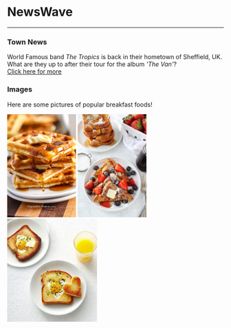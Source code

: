 <h1>NewsWave</h1>
<hr/>
<h3>Town News</h3>
<p> World Famous band <em>The Tropics</em> is back in their hometown of Sheffield, UK. What are they up to after their tour for the album <i>'The Van'</i>?<br/>
<a href="/BasicWebDesign/NewsArticle.pdf" target="_self">Click here for more</a></p>
<h3>Images</h3>
<p>Here are some pictures of popular breakfast foods!</p>
<p><img src="/photos/Waffles.jpeg" alt="Stack of waffles, topped with syrup and butter." height="240px"> <img src="/photos/French.jpeg" alt="Two slices of French toast stacked, topped with fruit, syrup and butter." height="240px"> <img src="/photos/Toast.jpeg" alt="A piece of toast with a heart shape cut out and placed to the side, an egg is inside where the heart shape once was, and seasoned with capers and fresh herbs." height="240px"></p>
